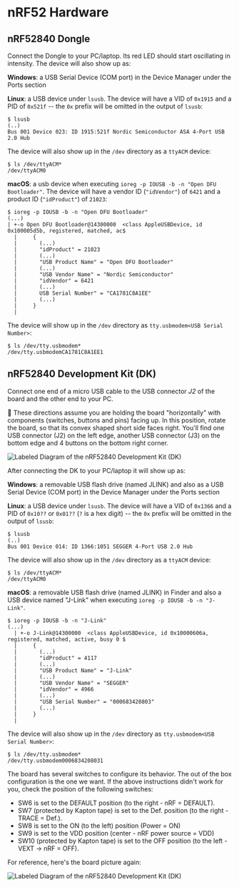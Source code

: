 # nRF52 Hardware

## nRF52840 Dongle

Connect the Dongle to your PC/laptop. Its red LED should start oscillating in intensity. The device will also show up as:

**Windows**: a USB Serial Device (COM port) in the Device Manager under the Ports section

**Linux**: a USB device under `lsusb`. The device will have a VID of `0x1915` and a PID of `0x521f` -- the `0x` prefix will be omitted in the output of `lsusb`:

```console
$ lsusb
(..)
Bus 001 Device 023: ID 1915:521f Nordic Semiconductor ASA 4-Port USB 2.0 Hub
```

The device will also show up in the `/dev` directory as a `ttyACM` device:

```console
$ ls /dev/ttyACM*
/dev/ttyACM0
```

**macOS**: a usb device when executing `ioreg -p IOUSB -b -n "Open DFU Bootloader"`. The device will have a vendor ID (`"idVendor"`) of `6421` and a product ID (`"idProduct"`) of `21023`:

```console
$ ioreg -p IOUSB -b -n "Open DFU Bootloader"
(...)
| +-o Open DFU Bootloader@14300000  <class AppleUSBDevice, id 0x100005d5b, registered, matched, ac$
  |     {
  |       (...)
  |       "idProduct" = 21023
  |       (...)
  |       "USB Product Name" = "Open DFU Bootloader"
  |       (...)
  |       "USB Vendor Name" = "Nordic Semiconductor"
  |       "idVendor" = 6421
  |       (...)
  |       USB Serial Number" = "CA1781C8A1EE"
  |       (...)
  |     }
  |
```

The device will show up in the `/dev` directory as `tty.usbmodem<USB Serial Number>`:

```console
$ ls /dev/tty.usbmodem*
/dev/tty.usbmodemCA1781C8A1EE1
```

## nRF52840 Development Kit (DK)

Connect one end of a micro USB cable to the USB connector *J2* of the board and the other end to your PC.

💬 These directions assume you are holding the board "horizontally" with components (switches, buttons and pins) facing up. In this position, rotate the board, so that its convex shaped short side faces right. You'll find one USB connector (J2) on the left edge, another USB connector (J3) on the bottom edge and 4 buttons on the bottom right corner.

![Labeled Diagram of the nRF52840 Development Kit (DK)](img/nrf52840_dk_board.jpg)

After connecting the DK to your PC/laptop it will show up as:

**Windows**: a removable USB flash drive (named JLINK) and also as a USB Serial Device (COM port) in the Device Manager under the Ports section

**Linux**: a USB device under `lsusb`. The device will have a VID of `0x1366` and a PID of `0x10??` or `0x01??` (`?` is a hex digit)  -- the `0x` prefix will be omitted in the output of `lsusb`:

```console
$ lsusb
(..)
Bus 001 Device 014: ID 1366:1051 SEGGER 4-Port USB 2.0 Hub
```

The device will also show up in the `/dev` directory as a `ttyACM` device:

```console
$ ls /dev/ttyACM*
/dev/ttyACM0
```

**macOS**: a removable USB flash drive (named JLINK) in Finder and also a USB device named "J-Link" when executing `ioreg -p IOUSB -b -n "J-Link"`.

```console
$ ioreg -p IOUSB -b -n "J-Link"
(...)
  | +-o J-Link@14300000  <class AppleUSBDevice, id 0x10000606a, registered, matched, active, busy 0 $
  |     {
  |       (...)
  |       "idProduct" = 4117
  |       (...)
  |       "USB Product Name" = "J-Link"
  |       (...)
  |       "USB Vendor Name" = "SEGGER"
  |       "idVendor" = 4966
  |       (...)
  |       "USB Serial Number" = "000683420803"
  |       (...)
  |     }
  |
```

The device will also show up in the `/dev` directory as `tty.usbmodem<USB Serial Number>`:

```console
$ ls /dev/tty.usbmodem*
/dev/tty.usbmodem0006834208031
```

The board has several switches to configure its behavior. The out of the box configuration is the one we want. If the above instructions didn't work for you, check the position of the following switches:

- SW6 is set to the DEFAULT position (to the right - nRF = DEFAULT).
- SW7 (protected by Kapton tape) is set to the Def. position (to the right - TRACE = Def.).
- SW8 is set to the ON (to the left) position (Power = ON)
- SW9 is set to the VDD position (center - nRF power source = VDD)
- SW10 (protected by Kapton tape) is set to the OFF position (to the left - VEXT -> nRF = OFF).

For reference, here's the board picture again:

![Labeled Diagram of the nRF52840 Development Kit (DK)](img/nrf52840_dk_board.jpg)
